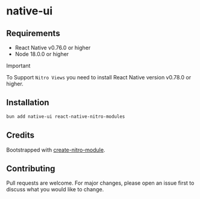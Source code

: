 # native-ui

## Requirements

- React Native v0.76.0 or higher
- Node 18.0.0 or higher

> [!IMPORTANT]  
> To Support `Nitro Views` you need to install React Native version v0.78.0 or higher.

## Installation

```bash
bun add native-ui react-native-nitro-modules
```

## Credits

Bootstrapped with [create-nitro-module](https://github.com/patrickkabwe/create-nitro-module).

## Contributing

Pull requests are welcome. For major changes, please open an issue first to discuss what you would like to change.
